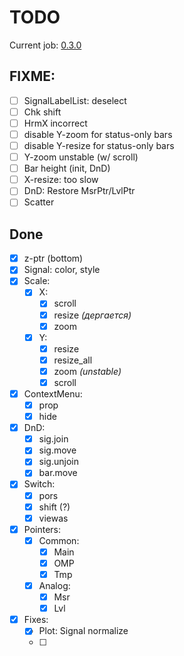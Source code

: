 # TODO

Current job: [0.3.0](https://github.com/tieugene/iosc.py/milestone/12)

## FIXME:

- [ ] SignalLabelList: deselect
- [ ] Chk shift
- [ ] HrmX incorrect
- [ ] disable Y-zoom for status-only bars
- [ ] disable Y-resize for status-only bars
- [ ] Y-zoom unstable (w/ scroll)
- [ ] Bar height (init, DnD)
- [ ] X-resize: too slow
- [ ] DnD: Restore MsrPtr/LvlPtr
- [ ] Scatter

## Done
- [x] z-ptr (bottom)
- [x] Signal: color, style
- [x] Scale:
  + [x] X:
    * [x] scroll
    * [x] resize *(дергается)*
    * [x] zoom
  + [x] Y:
    * [x] resize
    * [x] resize_all
    * [x] zoom *(unstable)*
    * [x] scroll
- [x] ContextMenu:
  + [x] prop
  + [x] hide
- [x] DnD:
  + [x] sig.join
  + [x] sig.move
  + [x] sig.unjoin
  + [x] bar.move
- [x] Switch:
  + [x] pors
  + [x] shift (?)
  + [x] viewas
- [x] Pointers:
  + [x] Common:
    + [x] Main
    + [x] OMP
    + [x] Tmp
  + [x] Analog:
    * [x] Msr
    * [x] Lvl
- [x] Fixes:
  - [x] Plot: Signal normalize
  - [ ] 